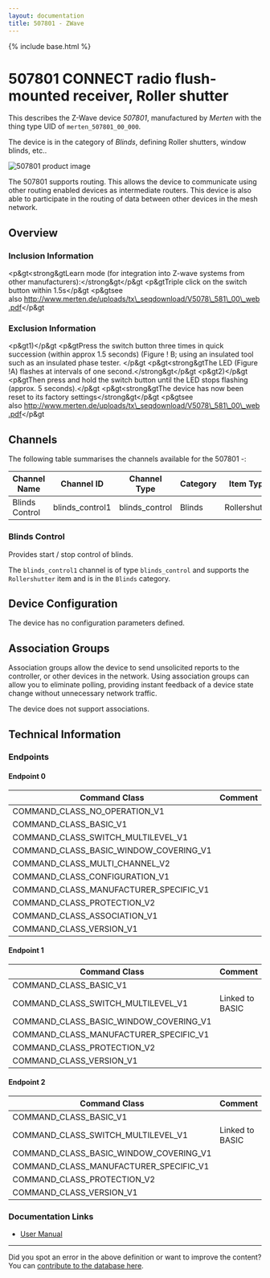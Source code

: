 ```yaml
---
layout: documentation
title: 507801 - ZWave
---
```


{% include base.html %}

# 507801 CONNECT radio flush-mounted receiver, Roller shutter
This describes the Z-Wave device *507801*, manufactured by *Merten* with the thing type UID of ```merten_507801_00_000```.

The device is in the category of *Blinds*, defining Roller shutters, window blinds, etc..

![507801 product image](https://opensmarthouse.org/zwavedatabase/617/image/)


The 507801 supports routing. This allows the device to communicate using other routing enabled devices as intermediate routers.  This device is also able to participate in the routing of data between other devices in the mesh network.

## Overview

### Inclusion Information

<p&gt<strong&gtLearn mode (for integration into Z-wave systems from other manufacturers):</strong&gt</p&gt <p&gtTriple click on the switch button within 1.5s</p&gt <p&gtsee also http://www.merten.de/uploads/tx\_seqdownload/V5078\_581\_00\_web.pdf</p&gt

### Exclusion Information

<p&gt1)</p&gt <p&gtPress the switch button three times in quick succession (within approx 1.5 seconds) (Figure ! B; using an insulated tool such as an insulated phase tester. </p&gt <p&gt<strong&gtThe LED (Figure !A) flashes at intervals of one second.</strong&gt</p&gt <p&gt2)</p&gt <p&gtThen press and hold the switch button until the LED stops flashing (approx. 5 seconds).</p&gt <p&gt<strong&gtThe device has now been reset to its factory settings</strong&gt</p&gt <p&gtsee also http://www.merten.de/uploads/tx\_seqdownload/V5078\_581\_00\_web.pdf</p&gt

## Channels

The following table summarises the channels available for the 507801 -:

| Channel Name | Channel ID | Channel Type | Category | Item Type |
|--------------|------------|--------------|----------|-----------|
| Blinds Control | blinds_control1 | blinds_control | Blinds | Rollershutter | 

### Blinds Control
Provides start / stop control of blinds.

The ```blinds_control1``` channel is of type ```blinds_control``` and supports the ```Rollershutter``` item and is in the ```Blinds``` category.



## Device Configuration

The device has no configuration parameters defined.

## Association Groups

Association groups allow the device to send unsolicited reports to the controller, or other devices in the network. Using association groups can allow you to eliminate polling, providing instant feedback of a device state change without unnecessary network traffic.

The device does not support associations.
## Technical Information

### Endpoints

#### Endpoint 0

| Command Class | Comment |
|---------------|---------|
| COMMAND_CLASS_NO_OPERATION_V1| |
| COMMAND_CLASS_BASIC_V1| |
| COMMAND_CLASS_SWITCH_MULTILEVEL_V1| |
| COMMAND_CLASS_BASIC_WINDOW_COVERING_V1| |
| COMMAND_CLASS_MULTI_CHANNEL_V2| |
| COMMAND_CLASS_CONFIGURATION_V1| |
| COMMAND_CLASS_MANUFACTURER_SPECIFIC_V1| |
| COMMAND_CLASS_PROTECTION_V2| |
| COMMAND_CLASS_ASSOCIATION_V1| |
| COMMAND_CLASS_VERSION_V1| |
#### Endpoint 1

| Command Class | Comment |
|---------------|---------|
| COMMAND_CLASS_BASIC_V1| |
| COMMAND_CLASS_SWITCH_MULTILEVEL_V1| Linked to BASIC|
| COMMAND_CLASS_BASIC_WINDOW_COVERING_V1| |
| COMMAND_CLASS_MANUFACTURER_SPECIFIC_V1| |
| COMMAND_CLASS_PROTECTION_V2| |
| COMMAND_CLASS_VERSION_V1| |
#### Endpoint 2

| Command Class | Comment |
|---------------|---------|
| COMMAND_CLASS_BASIC_V1| |
| COMMAND_CLASS_SWITCH_MULTILEVEL_V1| Linked to BASIC|
| COMMAND_CLASS_BASIC_WINDOW_COVERING_V1| |
| COMMAND_CLASS_MANUFACTURER_SPECIFIC_V1| |
| COMMAND_CLASS_PROTECTION_V2| |
| COMMAND_CLASS_VERSION_V1| |

### Documentation Links

* [User Manual](https://opensmarthouse.org/zwavedatabase/617/V5078-581-00-web.pdf)

---

Did you spot an error in the above definition or want to improve the content?
You can [contribute to the database here](https://opensmarthouse.org/zwavedatabase/617).

